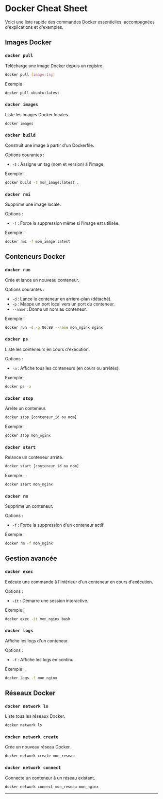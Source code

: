 <!-- filepath: cheatsheets/docker-cheat-sheet.md -->
# Docker Cheat Sheet

Voici une liste rapide des commandes Docker essentielles, accompagnées d'explications et d'exemples.

## Images Docker

### `docker pull`
Télécharge une image Docker depuis un registre.

```bash
docker pull [image:tag]
```
Exemple :
```bash
docker pull ubuntu:latest
```

### `docker images`
Liste les images Docker locales.

```bash
docker images
```

### `docker build`
Construit une image à partir d'un Dockerfile.

Options courantes :
- `-t` : Assigne un tag (nom et version) à l'image.

Exemple :
```bash
docker build -t mon_image:latest .
```

### `docker rmi`
Supprime une image locale.

Options :
- `-f` : Force la suppression même si l'image est utilisée.

Exemple :
```bash
docker rmi -f mon_image:latest
```

## Conteneurs Docker

### `docker run`
Crée et lance un nouveau conteneur.

Options courantes :
- `-d` : Lance le conteneur en arrière-plan (détaché).
- `-p` : Mappe un port local vers un port du conteneur.
- `--name` : Donne un nom au conteneur.

Exemple :
```bash
docker run -d -p 80:80 --name mon_nginx nginx
```

### `docker ps`
Liste les conteneurs en cours d'exécution.

Options :
- `-a` : Affiche tous les conteneurs (en cours ou arrêtés).

Exemple :
```bash
docker ps -a
```

### `docker stop`
Arrête un conteneur.

```bash
docker stop [conteneur_id ou nom]
```
Exemple :
```bash
docker stop mon_nginx
```

### `docker start`
Relance un conteneur arrêté.

```bash
docker start [conteneur_id ou nom]
```
Exemple :
```bash
docker start mon_nginx
```

### `docker rm`
Supprime un conteneur.

Options :
- `-f` : Force la suppression d'un conteneur actif.

Exemple :
```bash
docker rm -f mon_nginx
```

## Gestion avancée

### `docker exec`
Exécute une commande à l'intérieur d'un conteneur en cours d'exécution.

Options :
- `-it` : Démarre une session interactive.

Exemple :
```bash
docker exec -it mon_nginx bash
```

### `docker logs`
Affiche les logs d'un conteneur.

Options :
- `-f` : Affiche les logs en continu.

Exemple :
```bash
docker logs -f mon_nginx
```

## Réseaux Docker

### `docker network ls`
Liste tous les réseaux Docker.

```bash
docker network ls
```

### `docker network create`
Crée un nouveau réseau Docker.

```bash
docker network create mon_reseau
```

### `docker network connect`
Connecte un conteneur à un réseau existant.

```bash
docker network connect mon_reseau mon_nginx
```

---

